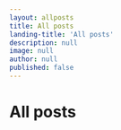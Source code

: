 ```yaml
---
layout: allposts
title: All posts
landing-title: 'All posts'
description: null
image: null
author: null
published: false
---
```


<h1>All posts</h1>
